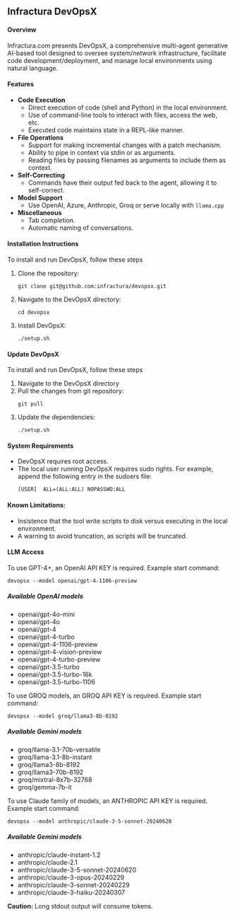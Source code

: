 ## Infractura DevOpsX

#### Overview

Infractura.com presents DevOpsX, a comprehensive multi-agent generative AI-based tool designed to oversee system/network infrastructure, facilitate code development/deployment, and manage local environments using natural language.

#### Features

- **Code Execution**
  - Direct execution of code (shell and Python) in the local environment.
  - Use of command-line tools to interact with files, access the web, etc.
  - Executed code maintains state in a REPL-like manner.
- **File Operations**
  - Support for making incremental changes with a patch mechanism.
  - Ability to pipe in context via stdin or as arguments.
  - Reading files by passing filenames as arguments to include them as context.
- **Self-Correcting**
  - Commands have their output fed back to the agent, allowing it to self-correct.
- **Model Support**
  - Use OpenAI, Azure, Anthropic, Groq or serve locally with `llama.cpp`
- **Miscellaneous**
  - Tab completion.
  - Automatic naming of conversations.

#### Installation Instructions

To install and run DevOpsX, follow these steps

1. Clone the repository:
   ```
   git clone git@github.com:infractura/devopsx.git
   ```
2. Navigate to the DevOpsX directory:
   ```
   cd devopsx
   ```
3. Install DevOpsX:
   ```
   ./setup.sh
   ```

#### Update DevOpsX

To install and run DevOpsX, follow these steps

1. Navigate to the DevOpsX directory
2. Pull the changes from git repository:
   ```
   git pull
   ```
3. Update the dependencies:
   ```
   ./setup.sh
   ```

#### System Requirements

- DevOpsX requires root access.
- The local user running DevOpsX requires sudo rights. For example, append the following entry in the sudoers file:
  ```
  [USER]  ALL=(ALL:ALL) NOPASSWD:ALL
  ```

#### Known Limitations:

- Insistence that the tool write scripts to disk versus executing in the local environment.
- A warning to avoid truncation, as scripts will be truncated.

#### LLM Access

To use GPT-4+, an OpenAI API KEY is required. Example start command:

```
devopsx --model openai/gpt-4-1106-preview
```

##### Available OpenAI models
- openai/gpt-4o-mini
- openai/gpt-4o
- openai/gpt-4
- openai/gpt-4-turbo
- openai/gpt-4-1106-preview
- openai/gpt-4-vision-preview
- openai/gpt-4-turbo-preview
- openai/gpt-3.5-turbo
- openai/gpt-3.5-turbo-16k
- openai/gpt-3.5-turbo-1106

To use GROQ models, an GROQ API KEY is required. Example start command:

```
devopsx --model groq/llama3-8b-8192
```

##### Available Gemini models

- groq/llama-3.1-70b-versatile
- groq/llama-3.1-8b-instant
- groq/llama3-8b-8192
- groq/llama3-70b-8192
- groq/mixtral-8x7b-32768
- groq/gemma-7b-it

To use Claude family of models, an ANTHROPIC API KEY is required. Example start command:

```
devopsx --model anthropic/claude-3-5-sonnet-20240620
```

##### Available Gemini models

- anthropic/claude-instant-1.2
- anthropic/claude-2.1
- anthropic/claude-3-5-sonnet-20240620
- anthropic/claude-3-opus-20240229
- anthropic/claude-3-sonnet-20240229
- anthropic/claude-3-haiku-20240307

**Caution:** Long stdout output will consume tokens.
